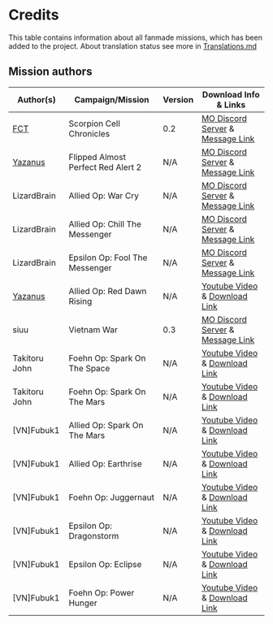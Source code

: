 # Credits
This table contains information about all fanmade missions, which has been added to the project. About translation status see more in [Translations.md](https://github.com/MahBoiDeveloper/MentalOmegaWorld/blob/master/Translations.md)

## Mission authors
| Author(s)                                              | Campaign/Mission                   | Version | Download Info & Links |
| ------------------------------------------------------ | ---------------------------------- | ------- | --------------------- |
| [FCT](https://www.youtube.com/@fct7692/videos)         | Scorpion Cell Chronicles           | 0.2     | [MO Discord Server](https://discord.com/invite/KpJzhWY) & [Message Link](https://discord.com/channels/190039409041735680/446580509481369600/1142822891877060699)
| [Yazanus](https://www.youtube.com/@yazanus4530/videos) | Flipped Almost Perfect Red Alert 2 | N/A     | [MO Discord Server](https://discord.com/invite/KpJzhWY) & [Message Link](https://discord.com/channels/190039409041735680/446580509481369600/1131181489720131624)
| LizardBrain                                            | Allied Op: War Cry                 | N/A     | [MO Discord Server](https://discord.com/invite/KpJzhWY) & [Message Link](https://discord.com/channels/190039409041735680/446580509481369600/1092966459765956658)
| LizardBrain                                            | Allied Op: Chill The Messenger     | N/A     | [MO Discord Server](https://discord.com/invite/KpJzhWY) & [Message Link](https://discord.com/channels/190039409041735680/446580509481369600/1013924229881802843)
| LizardBrain                                            | Epsilon Op: Fool The Messenger     | N/A     | [MO Discord Server](https://discord.com/invite/KpJzhWY) & [Message Link](https://discord.com/channels/190039409041735680/446580509481369600/1015641329335816372)
| [Yazanus](https://www.youtube.com/@yazanus4530/videos) | Allied Op: Red Dawn Rising         | N/A     | [Youtube Video](https://www.youtube.com/watch?v=4o5fKbJsEmc) & [Download Link](https://drive.google.com/file/d/16Zx4FZBmuSaYBp4YO7aEUrKQB9dWXNSP/view)
| siuu                                                   | Vietnam War                        | 0.3     | [MO Discord Server](https://discord.com/invite/KpJzhWY) & [Message Link](https://discord.com/channels/190039409041735680/446580509481369600/1139027160187818075)
| Takitoru John                                          | Foehn Op: Spark On The Space       | N/A     | [Youtube Video](https://www.youtube.com/watch?v=PBgy7t-RCOg) & [Download Link](https://www.dropbox.com/s/gne6s40dvokosrp/Spark(OV).zip?e=1&dl=0)
| Takitoru John                                          | Foehn Op: Spark On The Mars        | N/A     | [Youtube Video](https://www.youtube.com/watch?v=bgGC4JFxsvY&list=PLEeHZfoVZHUaoq9cqK0z9WXdRJw9MopJe&index=3) & [Download Link](https://www.dropbox.com/s/8ta385midgpi6x5/Spark3.0(1).zip?e=1&dl=0)
| [VN]Fubuk1                                             | Allied Op: Spark On The Mars       | N/A     | [Youtube Video](https://youtu.be/mFj5H5EnDT4?si=cZu38CbU128Q-qlG) & [Download Link](https://www.mediafire.com/file/ecizo8jqb8jehhr/To_the_Mars%255BAllies%255D%2528Takitoru_%2529_.rar/file)
| [VN]Fubuk1                                             | Allied Op: Earthrise               | N/A     | [Youtube Video](https://www.youtube.com/watch?v=7HjEVuQ3WfY) & [Download Link](https://www.mediafire.com/file/b3nvkl01zpqx8my/Mission_Pack_V2-%255BVN%255DFubuk1.rar/file)
| [VN]Fubuk1                                             | Foehn Op: Juggernaut               | N/A     | [Youtube Video](https://www.youtube.com/watch?v=7HjEVuQ3WfY) & [Download Link](https://www.mediafire.com/file/b3nvkl01zpqx8my/Mission_Pack_V2-%255BVN%255DFubuk1.rar/file)
| [VN]Fubuk1                                             | Epsilon Op: Dragonstorm            | N/A     | [Youtube Video](https://www.youtube.com/watch?v=7HjEVuQ3WfY) & [Download Link](https://www.mediafire.com/file/b3nvkl01zpqx8my/Mission_Pack_V2-%255BVN%255DFubuk1.rar/file)
| [VN]Fubuk1                                             | Epsilon Op: Eclipse                | N/A     | [Youtube Video](https://www.youtube.com/watch?v=7HjEVuQ3WfY) & [Download Link](https://www.mediafire.com/file/b3nvkl01zpqx8my/Mission_Pack_V2-%255BVN%255DFubuk1.rar/file)
| [VN]Fubuk1                                             | Foehn Op: Power Hunger             | N/A     | [Youtube Video](https://www.youtube.com/watch?v=7HjEVuQ3WfY) & [Download Link](https://www.mediafire.com/file/b3nvkl01zpqx8my/Mission_Pack_V2-%255BVN%255DFubuk1.rar/file)
